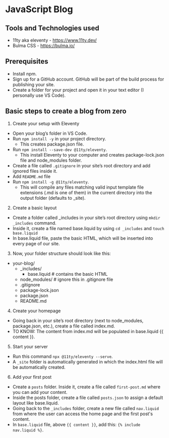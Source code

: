 # JavaScript Blog

## Tools and Technologies used
- 11ty aka eleventy - https://www.11ty.dev/
- Bulma CSS - https://bulma.io/

## Prerequisites
- Install npm.
- Sign up for a GitHub account. GitHub will be part of the build process for publishing your site.
- Create a folder for your project and open it in your text editor (I personally use VS Code).

## Basic steps to create a blog from zero
1. Create your setup with Eleventy
- Open your blog’s folder in VS Code.
- Run ``npm install -y`` in your project directory. 
    * This creates package.json file.
- Run ``npm install --save-dev @11ty/eleventy``. 
    * This install Eleventy to your computer and creates package-lock.json file and node_modules folder.
- Create a file called ``.gitignore`` in your site’s root directory and add ignored files inside it.
- Add ``README.md`` file
- Run ``npm install -g @11ty/eleventy``. 
    * This will compile any files matching valid input template file extensions (.md is one of them) in the current directory into the output folder (defaults to _site).

2. Create a basic layout
- Create a folder called _includes in your site’s root directory using ``mkdir _includes`` command.
- Inside it, create a file named base.liquid by using ``cd _includes`` and ``touch base.liquid``
- In base.liquid file, paste the basic HTML, which will be inserted into every page of our site.

3. Now, your folder structure should look like this:
- your-blog/
    - _includes/
        - base.liquid   # contains the basic HTML 
    - node_modules/     # ignore this in .gitignore file
    - .gitignore
    - package-lock.json 
    - package.json      
    - README.md

4. Create your homepage
- Going back in your site’s root directory (next to node_modules, package.json, etc.), create a file called index.md.
- TO KNOW: The content from index.md will be populated in base.liquid {{ content }}.

5. Start your server
- Run this command ``npx @11ty/eleventy --serve``. 
- A ``_site`` folder is automatically generated in which the index.html file will be automatically created.

6. Add your first post
- Create a ``posts`` folder. Inside it, create a file called ``first-post.md`` where you can add your content.
- Inside the posts folder, create a file called ``posts.json`` to assign a default layout like base.liquid.
- Going back to the ``_includes`` folder, create a new file called ``nav.liquid`` from where the user can access the home page and the first post's content.
- In ``base.liquid`` file, above ``{{ content }}``, add this: ``{% include nav.liquid %}``.